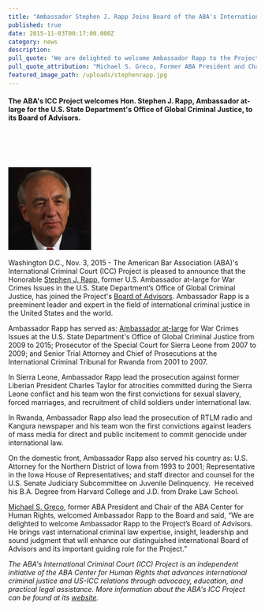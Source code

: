 ```yaml
---
title: "Ambassador Stephen J. Rapp Joins Board of the ABA's International Criminal Court Project"
published: true
date: 2015-11-03T00:17:00.000Z
category: news
description:
pull_quote: 'We are delighted to welcome Ambassador Rapp to the Project’s Board of Advisors. He brings vast international criminal law expertise, insight, leadership and sound judgment that will enhance our distinguished international Board of Advisors and its important guiding role for the Project.'
pull_quote_attribution: "Michael S. Greco, Former ABA President and Chair of the ABA Center for Human Rights and the ABA's ICC Project Board of Advisors"
featured_image_path: /uploads/stephenrapp.jpg
---
```



#### The ABA's ICC Project welcomes Hon. Stephen J. Rapp, Ambassador at-large for the U.S. State Department's Office of Global Criminal Justice, to its Board of Advisors.

#### &nbsp;

#### &nbsp;

![](/uploads/rapp-sm.jpg)

Washington D.C., Nov. 3, 2015 - The American Bar Association (ABA)'s International Criminal Court (ICC) Project is pleased to announce that the Honorable&nbsp;[Stephen J. Rapp](https://www.aba-icc.org/board-of-advisors/hon-stephen-j-rapp/), former U.S. Ambassador at-large for War Crimes Issues in the U.S. State Department’s Office of Global Criminal Justice, has joined the Project's&nbsp;[Board of Advisors](http://www.aba-icc.org/the-aba-icc-project/board-of-advisors/). Ambassador Rapp is a preeminent leader and expert in the field of international criminal justice in the United States and the world.

Ambassador Rapp has served as: [Ambassador at-large](http://m.state.gov/md129455.htm)&nbsp;for War Crimes Issues at the U.S. State Department's Office of Global Criminal Justice from 2009 to 2015; Prosecutor of the Special Court for Sierra Leone from 2007 to 2009; and Senior Trial Attorney and Chief of Prosecutions at the International Criminal Tribunal for Rwanda from 2001 to 2007.&nbsp;

In Sierra Leone, Ambassador Rapp lead the prosecution against former Liberian President Charles Taylor for atrocities committed during the Sierra Leone conflict and his team won the first convictions for sexual slavery, forced marriages, and recruitment of child soldiers under international law.

In Rwanda, Ambassador Rapp also lead the prosecution of RTLM radio and Kangura newspaper and his team won the first convictions against leaders of mass media for direct and public incitement to commit genocide under international law.

On the domestic front, Ambassador Rapp also served his country as: U.S. Attorney for the Northern District of Iowa from 1993 to 2001; Representative in the Iowa House of Representatives; and staff director and counsel for the U.S. Senate Judiciary Subcommittee on Juvenile Delinquency.&nbsp; He received his B.A. Degree from Harvard College and J.D. from Drake Law School.

[Michael S. Greco](http://www.aba-icc.org/board-of-advisors/michael-s-greco/), former ABA President and Chair of the ABA Center for Human Rights, welcomed Ambassador Rapp to the Board and said, “We are delighted to welcome Ambassador Rapp to the Project’s Board of Advisors. He brings vast international criminal law expertise, insight, leadership and sound judgment that will enhance our distinguished international Board of Advisors and its important guiding role for the Project.”

*The ABA's International Criminal Court (ICC) Project is an independent initiative of the ABA Center for Human Rights that advances international criminal justice and US-ICC relations through advocacy, education, and practical legal assistance. More information about the ABA's ICC Project can be found at its [website](http://www.aba-icc.org).*